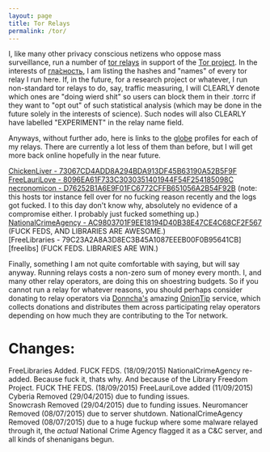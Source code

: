 ```yaml
---
layout: page
title: Tor Relays
permalink: /tor/
---
```


I, like many other privacy conscious netizens who oppose mass surveillance, run a number of [tor relays][tor relays] in support of the [Tor project][tor project]. In the interests of [гла́сность][glasnost], I am listing the hashes and "names" of every tor relay I run here. If, in the future, for a research project or whatever, I run non-standard tor relays to do, say, traffic measuring, I will CLEARLY denote which ones are "doing wierd shit" so users can block them in their .torrc if they want to "opt out" of such statistical analysis (which may be done in the future solely in the interests of science). Such nodes will also CLEARLY have labelled "EXPERIMENT" in the relay name field.

Anyways, without further ado, here is links to the [globe][globe] profiles for each of my relays. There are currently a lot less of them than before, but I will get more back online hopefully in the near future.

[ChickenLiver - 73067CD4ADD8A294BDA913DF45B63190A52B5F9F][chickenliver]  
[FreeLauriLove - 8096EA61F733C3030351401944F54F254185098C][FreeLauriLove]  
[necronomicon - D76252B1A6E9F01FC6772CFFB651056A2B54F92B][necronomicon] (note: this hosts tor instance fell over for no fucking reason recently and the logs got fucked. I to this day don't know why, absolutely no evidence of a compromise either. I probably just fucked something up.)  
[NationalCrimeAgency - AC9803701F9EE18194D40B38E47CE4C68CF2F567][ncarelay] (FUCK FEDS, AND LIBRARIES ARE AWESOME.)  
[FreeLibraries - 79C23A2A8A3D8EC3B45A1087EEEB00F0B95641CB][freelibs] (FUCK FEDS. LIBRARIES ARE WIN.)

Finally, something I am not quite comfortable with saying, but will say anyway. Running relays costs a non-zero sum of money every month. I, and many other relay operators, are doing this on shoestring budgets. So if you cannot run a relay for whatever reasons, you should perhaps consider donating to relay operators via [Donncha's][donncha] amazing [OnionTip][oniontip] service, which collects donations and distributes them across participating relay operators depending on how much they are contributing to the Tor network.

# Changes:
FreeLibraries Added. FUCK FEDS. (18/09/2015)
NationalCrimeAgency re-added. Because fuck it, thats why. And because of the Library Freedom Project. FUCK THE FEDS. (18/09/2015)
FreeLauriLove added (11/09/2015)  
Cyberia Removed (29/04/2015) due to funding issues.  
Snowcrash Removed (29/04/2015) due to funding issues.
Neuromancer Removed (08/07/2015) due to server shutdown.
NationalCrimeAgency Removed (08/07/2015) due to a huge fuckup where some malware relayed through it, the *actual* National Crime Agency flagged it as a C&C server, and all kinds of shenanigans begun.

[tor relays]: https://www.torproject.org/getinvolved/relays.html.en
[tor project]: https://www.torproject.org/
[glasnost]: http://en.wikipedia.org/wiki/Glasnost
[globe]: https://globe.torproject.org/
[ncarelay]: https://globe.torproject.org/#/relay/AC9803701F9EE18194D40B38E47CE4C68CF2F567
[chickenliver]: https://globe.torproject.org/#/relay/73067CD4ADD8A294BDA913DF45B63190A52B5F9F
[neuromancer]: https://globe.torproject.org/#/relay/7DF22E97F13B28727D4FC7495E0933EB23012AE8
[necronomicon]: https://globe.torproject.org/#/relay/D76252B1A6E9F01FC6772CFFB651056A2B54F92B
[FreeLauriLove]: https://atlas.torproject.org/#details/8096EA61F733C3030351401944F54F254185098C
[FreeLibraries]: https://atlas.torproject.org/#details/79C23A2A8A3D8EC3B45A1087EEEB00F0B95641CB
[oniontip]: https://oniontip.com/
[donncha]: http://donncha.is/


